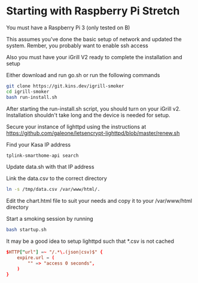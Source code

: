 # Starting with Raspberry Pi Stretch

You must have a Raspberry Pi 3 (only tested on B)

This assumes you've done the basic setup of network and updated the system.  Rember, you probably want to enable ssh access

Also you must have your iGrill V2 ready to complete the installation and setup

Either download and run go.sh or run the following commands

```bash
git clone https://git.kins.dev/igrill-smoker
cd igrill-smoker
bash run-install.sh
```

After starting the run-install.sh script, you should turn on your iGrill v2.  Installation shouldn't take long and the device is needed for setup.

Secure your instance of lighttpd using the instructions at <https://github.com/galeone/letsencrypt-lighttpd/blob/master/renew.sh>

Find your Kasa IP address

```bash
tplink-smarthome-api search
```

Update data.sh with that IP address

Link the data.csv to the correct directory

```bash
ln -s /tmp/data.csv /var/www/html/.
```

Edit the chart.html file to suit your needs and copy it to your /var/www/html directory

Start a smoking session by running

```bash
bash startup.sh
```

It may be a good idea to setup lighttpd such that *.csv is not cached

```conf
$HTTP["url"] =~ "/.*\.(json|csv)$" {
    expire.url = (
        "" => "access 0 seconds",
    )
}
```